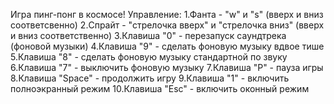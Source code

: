 Игра пинг-понг в космосе!
Управление:
1.Фанта - "w" и "s" (вверх и вниз соответсвенно)
2.Спрайт - "стрелочка вверх" и "стрелочка вниз" (вверх и вниз соответственно)
3.Клавиша "0" - перезапуск саундтрека (фоновой музыки)
4.Клавиша "9" - сделать фоновую музыку вдвое тише
5.Клавиша "8" - сделать фоновую музыку стандартной по звуку
6.Клавиша "7" - выключить фоновую музыку
7.Клавиша "P" - пауза игры
8.Клавиша "Space" - продолжить игру
9.Клавиша "1" - включить полноэкранный режим
10.Клавиша "Esc" - включить оконный режим
